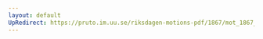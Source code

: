 ```yaml
---
layout: default
UpRedirect: https://pruto.im.uu.se/riksdagen-motions-pdf/1867/mot_1867__ak__119.pdf
---
```

